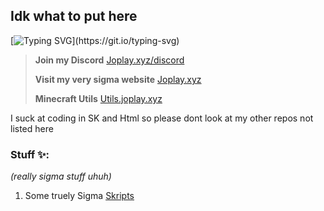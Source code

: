 ## Idk what to put here
[![Typing SVG](https://readme-typing-svg.demolab.com/?lines=Im+really+sigma;uhuh;)](https://git.io/typing-svg)

> **Join my Discord**
> [Joplay.xyz/discord](https://joplay.xyz/discord)
> 
> **Visit my very sigma website**
> [Joplay.xyz](https://joplay.xyz/)
>
> **Minecraft Utils**
> [Utils.joplay.xyz](https://utils.joplay.xyz)

I suck at coding in SK and Html so please dont look at my other repos not listed here
### Stuff ✨:
*(really sigma stuff uhuh)* 

1. Some truely Sigma [Skripts](https://github.com/JoplayXYZ/Skripts)
